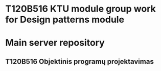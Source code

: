 # T120B516 KTU module group work for Design patterns module
# Main server repository

## T120B516 Objektinis programų projektavimas
